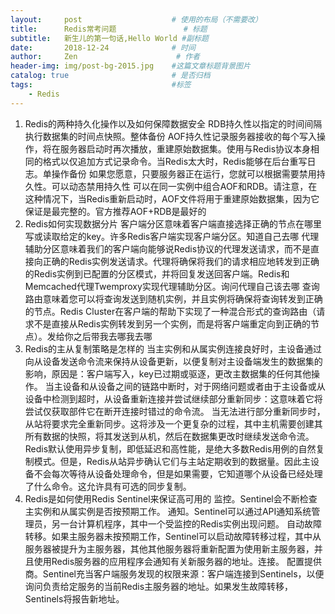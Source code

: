 ```yaml
---
layout:     post                    # 使用的布局（不需要改）
title:      Redis常考问题               # 标题
subtitle:   新生儿的第一句话,Hello World #副标题
date:       2018-12-24              # 时间
author:     Zen                      # 作者
header-img: img/post-bg-2015.jpg    #这篇文章标题背景图片
catalog: true                       # 是否归档
tags:                               #标签
    - Redis
---
```


1. Redis的两种持久化操作以及如何保障数据安全
RDB持久性以指定的时间间隔执行数据集的时间点快照。整体备份
AOF持久性记录服务器接收的每个写入操作，将在服务器启动时再次播放，重建原始数据集。使用与Redis协议本身相同的格式以仅追加方式记录命令。当Redis太大时，Redis能够在后台重写日志。单操作备份
如果您愿意，只要服务器正在运行，您就可以根据需要禁用持久性。可以动态禁用持久性
可以在同一实例中组合AOF和RDB。请注意，在这种情况下，当Redis重新启动时，AOF文件将用于重建原始数据集，因为它保证是最完整的。官方推荐AOF+RDB是最好的
2. Redis如何实现数据分片
客户端分区意味着客户端直接选择正确的节点在哪里写或读取给定的key。许多Redis客户端实现客户端分区。知道自己去哪
代理辅助分区意味着我们的客户端向能够说Redis协议的代理发送请求，而不是直接向正确的Redis实例发送请求。代理将确保将我们的请求相应地转发到正确的Redis实例到已配置的分区模式，并将回复发送回客户端。Redis和Memcached代理Twemproxy实现代理辅助分区。询问代理自己该去哪
查询路由意味着您可以将查询发送到随机实例，并且实例将确保将查询转发到正确的节点。Redis Cluster在客户端的帮助下实现了一种混合形式的查询路由（请求不是直接从Redis实例转发到另一个实例，而是将客户端重定向到正确的节点）。发给你之后带我去哪我去哪
3. Redis的主从复制策略是怎样的
当主实例和从属实例连接良好时，主设备通过向从设备发送命令流来保持从设备更新，以便复制对主设备端发生的数据集的影响，原因是：客户端写入，key已过期或驱逐，更改主数据集的任何其他操作。
当主设备和从设备之间的链路中断时，对于网络问题或者由于主设备或从设备中检测到超时，从设备重新连接并尝试继续部分重新同步：这意味着它将尝试仅获取部件它在断开连接时错过的命令流。
当无法进行部分重新同步时，从站将要求完全重新同步。这将涉及一个更复杂的过程，其中主机需要创建其所有数据的快照，将其发送到从机，然后在数据集更改时继续发送命令流。
Redis默认使用异步复制，即低延迟和高性能，是绝大多数Redis用例的自然复制模式。但是，Redis从站异步确认它们与主站定期收到的数据量。因此主设备不会每次等待从设备处理命令，但是如果需要，它知道哪个从设备已经处理了什么命令。这允许具有可选的同步复制。
4. 	Redis是如何使用Redis Sentinel来保证高可用的
监控。Sentinel会不断检查主实例和从属实例是否按预期工作。
通知。Sentinel可以通过API通知系统管理员，另一台计算机程序，其中一个受监控的Redis实例出现问题。
自动故障转移。如果主服务器未按预期工作，Sentinel可以启动故障转移过程，其中从服务器被提升为主服务器，其他其他服务器将重新配置为使用新主服务器，并且使用Redis服务器的应用程序会通知有关新服务器的地址。连接。
配置提供商。Sentinel充当客户端服务发现的权限来源：客户端连接到Sentinels，以便询问负责给定服务的当前Redis主服务器的地址。如果发生故障转移，Sentinels将报告新地址。
